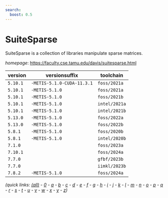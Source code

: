```yaml
---
search:
  boost: 0.5
---
```

# SuiteSparse

SuiteSparse is a collection of libraries manipulate sparse matrices.

*homepage*: <https://faculty.cse.tamu.edu/davis/suitesparse.html>

version | versionsuffix | toolchain
--------|---------------|----------
``5.10.1`` | ``-METIS-5.1.0-CUDA-11.3.1`` | ``foss/2021a``
``5.10.1`` | ``-METIS-5.1.0`` | ``foss/2021a``
``5.10.1`` | ``-METIS-5.1.0`` | ``foss/2021b``
``5.10.1`` | ``-METIS-5.1.0`` | ``intel/2021a``
``5.10.1`` | ``-METIS-5.1.0`` | ``intel/2021b``
``5.13.0`` | ``-METIS-5.1.0`` | ``foss/2022a``
``5.13.0`` | ``-METIS-5.1.0`` | ``foss/2022b``
``5.8.1`` | ``-METIS-5.1.0`` | ``foss/2020b``
``5.8.1`` | ``-METIS-5.1.0`` | ``intel/2020b``
``7.1.0`` |  | ``foss/2023a``
``7.10.1`` |  | ``foss/2024a``
``7.7.0`` |  | ``gfbf/2023b``
``7.7.0`` |  | ``iimkl/2023b``
``7.8.2`` | ``-METIS-5.1.0`` | ``foss/2024a``


*(quick links: [(all)](../index.md) - [0](../0/index.md) - [a](../a/index.md) - [b](../b/index.md) - [c](../c/index.md) - [d](../d/index.md) - [e](../e/index.md) - [f](../f/index.md) - [g](../g/index.md) - [h](../h/index.md) - [i](../i/index.md) - [j](../j/index.md) - [k](../k/index.md) - [l](../l/index.md) - [m](../m/index.md) - [n](../n/index.md) - [o](../o/index.md) - [p](../p/index.md) - [q](../q/index.md) - [r](../r/index.md) - [s](../s/index.md) - [t](../t/index.md) - [u](../u/index.md) - [v](../v/index.md) - [w](../w/index.md) - [x](../x/index.md) - [y](../y/index.md) - [z](../z/index.md))*

